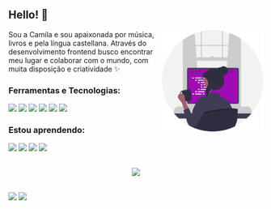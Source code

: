 ## Hello! 👋

 <img src="https://raw.githubusercontent.com/camilafbc/camilafbc/802caf0a3cefce18712419c4d0d37df5bd47c6ed/undraw_programmer_re_owql%20(1).svg" width="200" align="right"/> 


<p align="left"> 
  Sou a Camila e sou apaixonada por música, livros e pela língua castellana. Através do desenvolvimento frontend busco encontrar meu lugar e colaborar com o mundo, com muita disposição e criatividade ✨
</p>

  
### Ferramentas e Tecnologias:

<div>
  <img src="https://cdn.jsdelivr.net/gh/devicons/devicon/icons/git/git-plain-wordmark.svg" width="50"/>
  <img src="https://cdn.jsdelivr.net/gh/devicons/devicon/icons/sass/sass-original.svg" width="50"/>
  <img src="https://cdn.jsdelivr.net/gh/devicons/devicon/icons/bootstrap/bootstrap-original-wordmark.svg" width="50"/>
  <img src="https://cdn.jsdelivr.net/gh/devicons/devicon/icons/html5/html5-plain-wordmark.svg" width="50"/>
  <img src="https://cdn.jsdelivr.net/gh/devicons/devicon/icons/css3/css3-plain-wordmark.svg" width="50"/>
  <img src="https://cdn.jsdelivr.net/gh/devicons/devicon/icons/javascript/javascript-plain.svg" width="50"/>
</div>

### Estou aprendendo:

<div>
  <img src="https://cdn.jsdelivr.net/gh/devicons/devicon/icons/typescript/typescript-original.svg" width="50"/>        
  <img src="https://cdn.jsdelivr.net/gh/devicons/devicon/icons/react/react-original-wordmark.svg" width="50"/>
  <img src="https://cdn.jsdelivr.net/gh/devicons/devicon/icons/angularjs/angularjs-original.svg" width="50"/>
  <img src="https://cdn.jsdelivr.net/gh/devicons/devicon/icons/nodejs/nodejs-original.svg" width="50"/>        
<!--   <img src="https://cdn.jsdelivr.net/gh/devicons/devicon/icons/tailwindcss/tailwindcss-plain.svg" width="60" height="60"/> -->
 </div>
 
 ##
 
 <div align="center">
  <img height="130em" src="https://github-readme-stats.vercel.app/api/top-langs/?username=camilafbc&layout=compact&langs_count=7&theme=dracula"/>
</div>

  ##
  
  <div> 
  <a href="https://instagram.com/camilafbc" target="_blank"><img src="https://img.shields.io/badge/-Instagram-%23E4405F?style=for-the-badge&logo=instagram&logoColor=white" target="_blank"></a>
  <a href="https://www.linkedin.com/in/camilafbcoelho/" target="_blank"><img src="https://img.shields.io/badge/-LinkedIn-%230077B5?style=for-the-badge&logo=linkedin&logoColor=white" target="_blank"></a> 
  </div>

